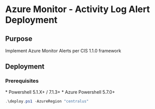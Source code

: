 <h1>Azure Monitor - Activity Log Alert Deployment </h1>

<h2>Purpose</h2>
Implement Azure Monitor Alerts per CIS 1.1.0 framework

<h2>Deployment</h2>

<h3> Prerequisites</h3>
* Powershell 5.1.X+ / 7.1.3+
* Azure Powershell 5.7.0+

```powershell
.\deploy.ps1 -AzureRegion "centralus"
```